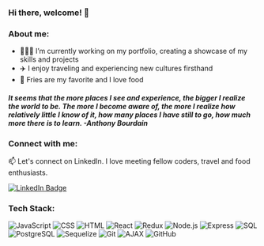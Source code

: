 ### Hi there, welcome! 👋

### About me:
- 👩🏻‍💻 I’m currently working on my portfolio, creating a showcase of my skills and projects
- ✈️ I enjoy traveling and experiencing new cultures firsthand
- 🍟 Fries are my favorite and I love food

#### *It seems that the more places I see and experience, the bigger I realize the world to be. The more I become aware of, the more I realize how relatively little I know of it, how many places I have still to go, how much more there is to learn. -Anthony Bourdain* ####

### Connect with me:
📫 Let's connect on LinkedIn. I love meeting fellow coders, travel and food enthusiasts. 
<div>
  <a href="https://www.linkedin.com/in/marystephaniemartinez/">
    <img src="https://img.shields.io/badge/LinkedIn-blue?style=for-the-badge&logo=linkedin&logoColor=white" alt="LinkedIn Badge"/>
  </a>
</div>

### Tech Stack:
![JavaScript](https://img.shields.io/badge/-JavaScript-F7DF1E?logo=javascript&logoColor=black)
![CSS](https://img.shields.io/badge/-CSS-1572B6?logo=css3&logoColor=white)
![HTML](https://img.shields.io/badge/-HTML-E34F26?logo=html5&logoColor=white)
![React](https://img.shields.io/badge/-React-61DAFB?logo=react&logoColor=black)
![Redux](https://img.shields.io/badge/-Redux-764ABC?logo=redux&logoColor=white)
![Node.js](https://img.shields.io/badge/-Node.js-339933?logo=node.js&logoColor=white)
![Express](https://img.shields.io/badge/-Express-000000?logo=express&logoColor=white)
![SQL](https://img.shields.io/badge/-SQL-4479A1?logo=sql&logoColor=white)
![PostgreSQL](https://img.shields.io/badge/-PostgreSQL-336791?logo=postgresql&logoColor=white)
![Sequelize](https://img.shields.io/badge/-Sequelize-52B0E7?logo=sequelize&logoColor=white)
![Git](https://img.shields.io/badge/-Git-F05032?logo=git&logoColor=white)
![AJAX](https://img.shields.io/badge/-AJAX-FF5722?logo=ajax&logoColor=white)
![GitHub](https://img.shields.io/badge/-GitHub-181717?logo=github&logoColor=white)


<!--
**msamartinez/msamartinez** is a ✨ _special_ ✨ repository because its `README.md` (this file) appears on your GitHub profile.

Here are some ideas to get you started:

- 🔭 I’m currently working on ...
- 🌱 I’m currently learning ...
- 👯 I’m looking to collaborate on ...
- 🤔 I’m looking for help with ...
- 💬 Ask me about ...
- 📫 How to reach me: ...
- 😄 Pronouns: ...
- ⚡ Fun fact: ...
-->
